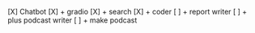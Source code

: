 [X] Chatbot
[X] + gradio
[X] + search
[X] + coder
[ ] + report writer
[ ] + plus podcast writer
[ ] + make podcast